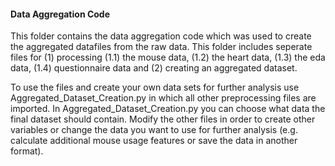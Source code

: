 <h4>Data Aggregation Code</h4>

This folder contains the data aggregation code which was used to create the aggregated datafiles from the raw data. This folder includes seperate files for (1) processing (1.1) the mouse data, (1.2) the heart data, (1.3) the eda data, (1.4) questionnaire data and (2) creating an aggregated dataset.

To use the files and create your own data sets for further analysis use Aggregated_Dataset_Creation.py in which all other preprocessing files are imported. In Aggregated_Dataset_Creation.py you can choose what data the final dataset should contain. Modify the other files in order to create other variables or change the data you want to use for further analysis (e.g. calculate additional mouse usage features or save the data in another format). 
